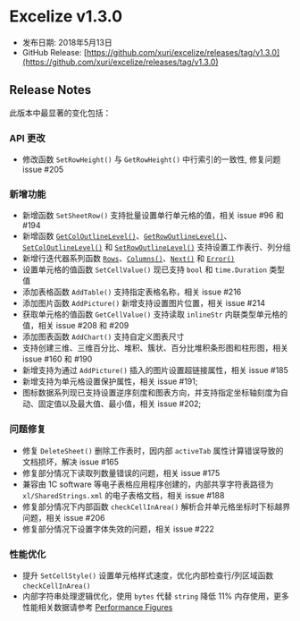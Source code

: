 # Excelize v1.3.0

* 发布日期: 2018年5月13日
* GitHub Release: [https://github.com/xuri/excelize/releases/tag/v1.3.0](https://github.com/xuri/excelize/releases/tag/v1.3.0)

## Release Notes

此版本中最显著的变化包括：

### API 更改

* 修改函数 `SetRowHeight()` 与 `GetRowHeight()` 中行索引的一致性, 修复问题 issue #205

### 新增功能

* 新增函数 `SetSheetRow()` 支持批量设置单行单元格的值，相关 issue #96 和 #194
* 新增函数 [`GetColOutlineLevel()`](https://pkg.go.dev/github.com/360EntSecGroup-Skylar/excelize#File.GetColOutlineLevel)、[`GetRowOutlineLevel()`](https://pkg.go.dev/github.com/360EntSecGroup-Skylar/excelize#File.GetRowOutlineLevel)、[`SetColOutlineLevel()`](https://pkg.go.dev/github.com/360EntSecGroup-Skylar/excelize#File.SetColOutlineLevel) 和 [`SetRowOutlineLevel()`](https://pkg.go.dev/github.com/360EntSecGroup-Skylar/excelize#File.SetRowOutlineLevel) 支持设置工作表行、列分组
* 新增行迭代器系列函数 [`Rows`](https://pkg.go.dev/github.com/360EntSecGroup-Skylar/excelize#Rows)、[`Columns()`](https://pkg.go.dev/github.com/360EntSecGroup-Skylar/excelize#Rows.Columns)、[`Next()`](https://pkg.go.dev/github.com/360EntSecGroup-Skylar/excelize#Rows.Next) 和 [`Error()`](https://pkg.go.dev/github.com/360EntSecGroup-Skylar/excelize#Rows.Error)
* 设置单元格的值函数 `SetCellValue()` 现已支持 `bool` 和 `time.Duration` 类型值
* 添加表格函数 `AddTable()` 支持指定表格名称，相关 issue #216
* 添加图片函数 `AddPicture()` 新增支持设置图片位置，相关 issue #214
* 获取单元格的值函数 `GetCellValue()` 支持读取 `inlineStr` 内联类型单元格的值，相关 issue #208 和 #209
* 添加图表函数 `AddChart()` 支持自定义图表尺寸
* 支持创建三维、三维百分比、堆积、簇状、百分比堆积条形图和柱形图，相关 issue #160 和 #190
* 新增支持为通过 `AddPicture()` 插入的图片设置超链接属性，相关 issue #185
* 新增支持为单元格设置保护属性，相关 issue #191;
* 图标数据系列现已支持设置逆序刻度和图表方向，并支持指定坐标轴刻度为自动、固定值以及最大值、最小值，相关 issue #202;

### 问题修复

* 修复 `DeleteSheet()` 删除工作表时，因内部 `activeTab` 属性计算错误导致的文档损坏，解决 issue #165
* 修复部分情况下读取列数量错误的问题，相关 issue #175
* 兼容由 1C software 等电子表格应用程序创建的，内部共享字符表路径为 `xl/SharedStrings.xml` 的电子表格文档，相关 issue #188
* 修复部分情况下内部函数 `checkCellInArea()` 解析合并单元格坐标时下标越界问题，相关 issue #206
* 修复部分情况下设置字体失效的问题，相关 issue #222


### 性能优化

* 提升 `SetCellStyle()` 设置单元格样式速度，优化内部检查行/列区域函数 `checkCellInArea()`
* 内部字符串处理逻辑优化，使用 `bytes` 代替 `string` 降低 11% 内存使用，更多性能相关数据请参考 [Performance Figures](github.com/xuri/excelize/wiki#performance-figures)
